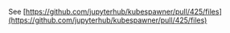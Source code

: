 See [https://github.com/jupyterhub/kubespawner/pull/425/files](https://github.com/jupyterhub/kubespawner/pull/425/files)
